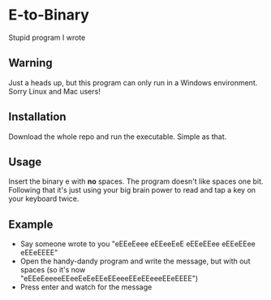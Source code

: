 # E-to-Binary
Stupid program I wrote

## Warning
Just a heads up, but this program can only run in a Windows environment. Sorry Linux and Mac users!

## Installation
Download the whole repo and run the executable. Simple as that.

## Usage
Insert the binary e with **no** spaces. The program doesn't like spaces one bit. Following that it's just using your big brain power to read and tap a key on your keyboard twice.

## Example
- Say someone wrote to you "eEEeEeee eEEeeEeE eEEeEEee eEEeEEee eEEeEEEE"
- Open the handy-dandy program and write the message, but with out spaces (so it's now "eEEeEeeeeEEeeEeEeEEeEEeeeEEeEEeeeEEeEEEE")
- Press enter and watch for the message
